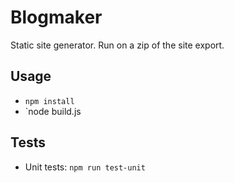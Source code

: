 # Blogmaker

Static site generator. Run on a zip of the site export.

## Usage

- `npm install`
- `node build.js <zip-file>

## Tests

- Unit tests: `npm run test-unit`